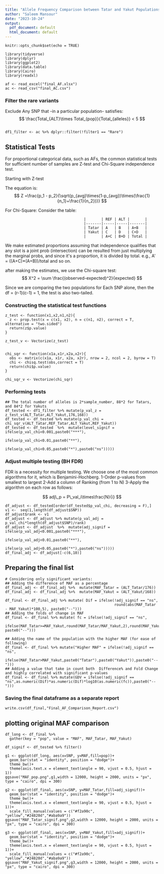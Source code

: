 ```yaml
---
title: "Allele Frequency Comparison between Tatar and Yakut Populations according to T2D associated Variants"
author: "Saleem Mansour"
date: "2023-10-24"
output:
  pdf_document: default
  html_document: default
---
```


```{r setup, include=FALSE}
knitr::opts_chunk$set(echo = TRUE)
```

```{r, echo=FALSE, include=FALSE }
library(tidyverse)
library(dplyr)
library(ggplot2)
library(data.table)
library(Cairo)
library(readxl)
```

```{r,echo=FALSE,include=FALSE}
af <- read_excel("final_AF.xlsx")
ac <- read_csv("final_AC.csv")
```

### Filter the rare variants 

Exclude Any SNP that -in a particular population- satisfies: $$ \frac{Total_{ALT}\times Total_{pop}}{Total_{alleles}} < 5 $$  
  
```{r}

df1_filter <- ac %>% dplyr::filter(!filter1 == "Rare")
```


## Statistical Tests

For proportional categorical data, such as AFs, the common statistical tests for sufficient number of samples are Z-test and Chi-Square independence test.

Starting with Z-test

The equation is: $$ Z =\frac{p_1 - p_2}{\sqrt{p_{avg}\times(1-p_{avg})\times(\frac{1}{n_1}+\frac{1}{n_2})}} $$  
  
For Chi-Square:
Consider the table:

                                        |       | REF | ALT |       |
                                        |-------|-----|-----|-------|
                                        | Tatar | A   | B   | A+B   |
                                        | Yakut | C   | D   | C+D   |
                                        |       | A+C | B+D | Total |

We make estimated proportions assuming that independence qualifies that any slot is a joint prob (intersection) can be resulted from just multiplying the marginal probs, and since it's a proportion, it is divided by total. e.g., A' = ((A+C)*(A+B))/total and so on.

after making the estimates, we use the Chi-square test: $$ X^2 = \sum \frac{(observed-expected)^2}{expected}  $$  

Since we are comparing the two populations for Each SNP alone, then the df = (r-1)(c-1) = 1, the test is also two-tailed.


### Constructing the statistical test functions
```{r}
z_test <- function(x1,x2,n1,n2){
  z <- prop.test(x = c(x1, x2), n = c(n1, n2), correct = T, alternative = "two.sided")
  return(z$p.value)
}

z_test_v <- Vectorize(z_test)


chi_sqr <- function(x1a,x1r,x2a,x2r){
  obs <- matrix(c(x1a, x1r, x2a, x2r), nrow = 2, ncol = 2, byrow = T)
  chi <- chisq.test(obs,correct = T)
  return(chi$p.value)
}

chi_sqr_v <- Vectorize(chi_sqr)
```
### Performing tests
```{r}
## The total number of alleles is 2*sample_number, 88*2 for Tatars, and 84*2 for Yakuts
df_tested <- df1_filter %>% mutate(p_val_z = z_test_v(ALT_Tatar,ALT_Yakut,176,168))
df_tested <- df_tested %>% mutate(p_val_chi = chi_sqr_v(ALT_Tatar,REF_Tatar,ALT_Yakut,REF_Yakut))
df_tested <- df_tested  %>%  mutate(level_signif = ifelse(p_val_chi<0.001,paste0("***"),
                                                   ifelse(p_val_chi<0.01,paste0("**"),
                                                   ifelse(p_val_chi<0.05,paste0("*"),paste0("ns")))))
```

### Adjust multiple testing (BH FDR)

FDR is a necessity for multiple testing. We choose one of the most common algorithms for it, which is Benjamini-Hochberg.
  1-Order p-values from smallest to largest
  2-Add a column of Ranking (from 1 to N)
  3-Apply the algorithm on each row as follows:  
  
$$ adj\_p = P\_val_i\times\frac{N}{i} $$  


```{r}
df_adjust <- df_tested[order(df_tested$p_val_chi, decreasing = F),]
v1 <-  seq(1,length(df_adjust$SNP))
df_adjust$rank <- v1
df_adjust <- df_adjust %>% mutate(p_val_adj = p_val_chi*length(df_adjust$SNP)/rank)
df_adjust <- df_adjust  %>%  mutate(adj_signif = ifelse(p_val_adj<0.001,paste0("***"),
                                                   ifelse(p_val_adj<0.01,paste0("**"),
                                                   ifelse(p_val_adj<0.05,paste0("*"),paste0("ns")))))
df_final_adj <- df_adjust[-c(6,10)]
```



## Preparing the final list

```{r}
# Considering only significant variants:
## Adding the difference of MAF as a percentage
df_final_adj <- df_final_adj %>%  mutate(MAF_Tatar = (ALT_Tatar/176))
df_final_adj <- df_final_adj %>%  mutate(MAF_Yakut = (ALT_Yakut/168))

df_final <- df_final_adj %>% mutate( Dif = ifelse(!adj_signif == "ns",
                                                  round(abs(MAF_Tatar - MAF_Yakut)*100,5), paste0("--")))
## Adding the folds of change in MAF
df_final <- df_final %>% mutate( fc = ifelse(!adj_signif == "ns",
                                                 ifelse(MAF_Tatar>=MAF_Yakut,round(MAF_Tatar/MAF_Yakut,2),round(MAF_Yakut/MAF_Tatar,2)), paste0("--")))

## Adding the name of the population with the higher MAF (for ease of following)
df_final <- df_final %>% mutate("Higher MAF" = ifelse(!adj_signif == "ns", 
                                               ifelse(MAF_Tatar>MAF_Yakut,paste0("Tatar"),paste0("Yakut")),paste0("--")))
## Adding a value that take in count both  Difference% and Fold Change and highly correlated with significant p-values
df_final <- df_final %>% mutate(GDV = ifelse(!adj_signif == "ns",as.numeric(Dif)*as.numeric(Dif)*log10(as.numeric(fc)),paste0("--")))
```




### Saving the final dataframe as a separate report
```{r}
write.csv(df_final,"Final_AF_Comparison_Report.csv")
```



## plotting original MAF comparison

```{r, warning=FALSE}
df_long <- df_final %>%
  gather(key = "pop", value = "MAF", MAF_Tatar, MAF_Yakut)

df_signif <- df_tested %>% filter()

g1 <- ggplot(df_long, aes(x=SNP, y=MAF,fill=pop))+
  geom_bar(stat = "identity", position = "dodge")+
  theme_bw()+
  theme(axis.text.x = element_text(angle = 90, vjust = 0.5, hjust = 1))
ggsave("MAF_pop.png",g1,width = 12000, height = 2000, units = "px", type = "cairo", dpi = 300)

g2 <- ggplot(df_final, aes(x=SNP, y=MAF_Tatar,fill=adj_signif))+
  geom_bar(stat = "identity", position = "dodge")+
  theme_bw()+
  theme(axis.text.x = element_text(angle = 90, vjust = 0.5, hjust = 1))+
  scale_fill_manual(values = c("#f2a90c", "yellow","#24820d","#aba9a9"))
ggsave("MAF_Tatar_signif.png",g2,width = 12000, height = 2000, units = "px", type = "cairo", dpi = 300)

g3 <- ggplot(df_final, aes(x=SNP, y=MAF_Yakut,fill=adj_signif))+
  geom_bar(stat = "identity", position = "dodge")+
  theme_bw()+
  theme(axis.text.x = element_text(angle = 90, vjust = 0.5, hjust = 1))+
  scale_fill_manual(values = c("#f2a90c", "yellow","#24820d","#aba9a9"))
ggsave("MAF_Yakut_signif.png",g3,width = 12000, height = 2000, units = "px", type = "cairo", dpi = 300)
```

